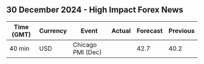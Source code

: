 ## 30 December 2024 - High Impact Forex News

| Time (GMT) | Currency | Event | Actual | Forecast | Previous |
|------|----------|-------|--------|----------|----------|
| 40 min | USD | Chicago PMI (Dec) |  | 42.7 | 40.2 |
